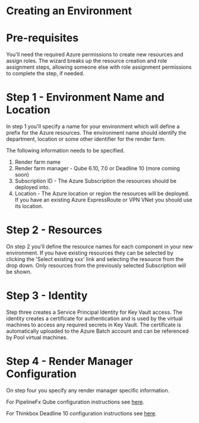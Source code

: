 # Creating an Environment

# Pre-requisites

You'll need the required Azure permissions to create new resources and assign roles.  The wizard breaks up the resource creation and 
role assignment steps, allowing someone else with role assignment permissions to complete the step, if needed.

# Step 1 - Environment Name and Location

In step 1 you'll specify a name for your environment which will define a prefix for the Azure resources.  The environment name should
identify the department, location or some other identifier for the render farm.

The following information needs to be specified.

1. Render farm name
2. Render farm manager - Qube 6.10, 7.0 or Deadline 10 (more coming soon)
3. Subscription ID - The Azure Subscription the resources should be deployed into.
4. Location - The Azure location or region the resources will be deployed.  
If you have an existing Azure ExpressRoute or VPN VNet you should use its location.

# Step 2 - Resources

On step 2 you'll define the resource names for each component in your new environment.  If you have existing resources they can be selected 
by clicking the 'Select existing xxx' link and selecting the resource from the drop down.  Only resources from the previously selected Subscription will be shown.

# Step 3 - Identity

Step three creates a Service Principal Identity for Key Vault access.  The identity creates a certificate for authentication and is used by the virtual machines
to access any required secrets in Key Vault.  The certificate is automatically uploaded to the Azure Batch account and can be referenced by Pool virtual machines.

# Step 4 - Render Manager Configuration

On step four you specify any render manager specific information.

For PipelineFx Qube configuration instructions see [here](12-environments-qube.md).

For Thinkbox Deadline 10 configuration instructions see [here](13-environments-deadline.md).
